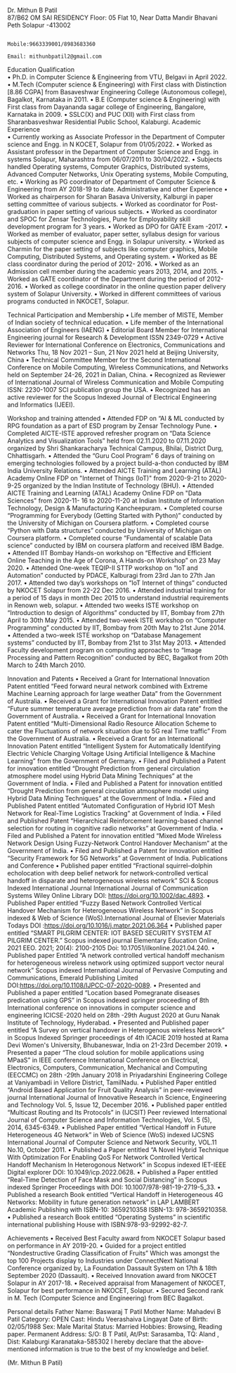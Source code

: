 Dr. Mithun B Patil        
87/B62 OM SAI RESIDENCY
Floor: 05 Flat 10, Near Datta Mandir
Bhavani Peth Solapur -413002                                                                                                              
                                                                          
                                                                       Mobile:9663339001/8983683360
                                                                       Email: mithunbpatil2@gmail.com    

Education Qualification      
•	Ph.D. in Computer Science & Engineering from VTU, Belgavi in April 2022.
•	M.Tech (Computer science & Engineering) with First class with Distinction [8.86 CGPA] from Basaveshwar Engineering College (Autonomous college), Bagalkot, Karnataka in 2011.
•	B.E (Computer science & Engineering) with First class from Dayananda sagar college of Engineering, Bangalore, Karnataka in 2009.
•	SSLC(X) and PUC (XII) with First class from Sharanbasveshwar Residential Public School, Kalaburgi.
 Academic Experience 	
•	Currently working as Associate Professor in the Department of Computer science and Engg. in  N KOCET, Solapur from 01/05/2022.
•	Worked as Assistant professor in the Department of Computer Science and Engg.  in systems Solapur, Maharashtra from 06/07/2011 to 30/04/2022.
•	Subjects handled Operating systems, Computer Graphics, Distributed systems, Advanced Computer Networks, Unix Operating systems, Mobile Computing, etc.
•	Working as PG coordinator of Department of Computer Science & Engineering from AY 2018-19 to date.
Administrative and other Experience
•	Worked as chairperson for Sharan Basava University, Kalburgi in paper setting committee of various subjects.
•	Worked as coordinator for Post-graduation in paper setting of various subjects.
•	Worked as coordinator and SPOC for Zensar Technologies, Pune for Employability skill development program for 3 years.
•	Worked as DPO for GATE Exam -2017.
•	Worked as member of evaluator, paper setter, syllabus design for various subjects of computer science and Engg. in Solapur university.
•	Worked as Charmin for the paper setting of subjects like computer graphics, Mobile Computing, Distributed Systems, and Operating system.
•	Worked as BE class coordinator during the period of 2012- 2016.
•	Worked as an Admission cell member during the academic years 2013, 2014, and 2015.
•	Worked as GATE coordinator of the Department during the period of 2012-2016.
•	Worked as college coordinator in the online question paper delivery system of Solapur University.
•	Worked in different committees of various programs conducted in NKOCET, Solapur.

Technical Participation and Membership
•	Life member of MISTE, Member of Indian society of technical education.
•	Life member of the International Association of Engineers (IAENG)
•	Editorial Board Member for International Engineering journal for Research & Development ISSN 2349-0729
•	Active Reviewer for International Conference on Electronics, Communications and Networks Thu, 18 Nov 2021 – Sun, 21 Nov 2021 held at Beijing University, China
•	Technical Committee Member for the Second International Conference on Mobile Computing, Wireless Communications, and Networks held on September 24-26, 2021 in Dalian, China.
•	Recognized as Reviewer of International Journal of Wireless Communication and Mobile Computing ISSN: 2230-1007 SCI publication group the USA.
•	Recognized has an active reviewer for the Scopus Indexed Journal of Electrical Engineering and Informatics (IJEEI).


 Workshop and training attended
•	Attended FDP on “AI & ML conducted by RPG foundation as a part of ESD program by Zensar Technology Pune.
•	Completed AICTE-ISTE approved refresher program on “Data Science Analytics and Visualization Tools” held from 02.11.2020 to 07.11.2020 organized by Shri Shankaracharya Technical Campus, Bhilai, District Durg, Chhattisgarh.
•	 Attended the “Guru Cool Program” 6 days of training on emerging technologies followed by a project build-a-thon conducted by IBM India University Relations.
•	Attended AICTE Training and Learning (ATAL) Academy Online FDP on "Internet of Things (IoT)" from 2020-9-21 to 2020-9-25 organized by the Indian Institute of Technology (BHU).
•	Attended AICTE Training and Learning (ATAL) Academy Online FDP on "Data Sciences" from 2020-11- 16 to 2020-11-20 at Indian Institute of Information Technology, Design & Manufacturing Kancheepuram.
•	Completed course “Programming for Everybody (Getting Started with Python)” conducted by the University of Michigan on Coursera platform.
•	Completed course “Python with Data structures” conducted by University of Michigan on Coursera platform.
•	Completed course “Fundamental of scalable Data science” conducted by IBM on coursera platform and received IBM Badge.
•	Attended IIT Bombay Hands-on workshop on “Effective and Efficient Online Teaching in the Age of Corona, A Hands-on Workshop” on 23 May 2020. 
•	Attended One-week TEQIP-II STTP workshop on “IoT and Automation” conducted by PDACE, Kalburagi from 23rd Jan to 27th Jan 2017.
•	Attended two day’s workshops on “IoT Internet of things” conducted by NKOCET Solapur from 22-22 Dec 2016.
•	Attended industrial training for a period of 15 days in month Dec 2015 to understand industrial requirements in Renown web, solapur.
•	Attended two weeks ISTE workshop on “Introduction to design of Algorithms” conducted by   IIT, Bombay from 27th April to 30th May 2015.
•	Attended two-week ISTE workshop on “Computer Programming” conducted by   IIT, Bombay from 20th May to 21st June 2014.
•	Attended a two-week ISTE workshop on “Database Management systems” conducted by   IIT, Bombay from 21st to 31st May 2013.
•	Attended Faculty development program on computing approaches to “Image Processing and Pattern Recognition” conducted by BEC, Bagalkot from 20th March to 24th March 2010. 

Innovation and Patents
•	Received a Grant for International Innovation Patent entitled “Feed forward neural network combined with Extreme Machine Learning approach for large weather Data” from the Government of Australia.
•	Received a Grant for International Innovation Patent entitled “Future summer temperature average prediction from air data rate” from the Government of Australia.
•	Received a Grant for International Innovation Patent entitled “Multi-Dimensional Radio Resource Allocation Scheme to cater the Fluctuations of network situation due to 5G real Time traffic” From the Government of Australia.
•	Received a Grant for an International Innovation Patent entitled “Intelligent System for Automatically Identifying Electric Vehicle Charging Voltage Using Artificial Intelligence & Machine Learning” from the Government of Germany.
•	Filed and Published a Patent for innovation entitled “Drought Prediction from general circulation atmosphere model using Hybrid Data Mining Techniques” at the Government of India.
•	Filed and Published a Patent for innovation entitled “Drought Prediction from general circulation atmosphere model using Hybrid Data Mining Techniques” at the Government of India.
•	Filed and Published Patent entitled “Automated Configuration of Hybrid IOT Mesh Network for Real-Time Logistics Tracking” at Government of India.
•	Filed and Published Patent “Hierarchical Reinforcement learning-based channel selection for routing in cognitive radio networks” at Government of India.
•	Filed and Published a Patent for innovation entitled “Mixed Mode Wireless Network Design Using Fuzzy-Network Control Handover Mechanism” at the Government of India.
•	Filed and Published a Patent for innovation entitled “Security Framework for 5G Networks” at Government of India.
Publications and Conference
•	Published paper entitled “Fractional squirrel–dolphin echolocation with deep belief network for network‐controlled vertical handoff in disparate and heterogeneous wireless network” SCI & Scopus Indexed International Journal International Journal of Communication Systems Wiley Online Library DOI: https://doi.org/10.1002/dac.4893.
•	Published Paper entitled “Fuzzy Based Network Controlled Vertical Handover Mechanism for Heterogeneous Wireless Network” in Scopus indexed & Web of Science (WoS).International Journal of Elsevier Materials Todays DOI :https://doi.org/10.1016/j.matpr.2021.06.364
•	Published paper entitled “SMART PILGRIM CENTER: IOT BASED SECURITY SYSTEM AT PILGRIM CENTER.” Scopus indexed journal Elementary Education Online, 2021 EEO. 2021; 20(4): 2100-2105 Doi: 10.17051/ilkonline.2021.04.240.
•	Published paper Entitled “A network controlled vertical handoff mechanism for heterogeneous wireless network using optimized support vector neural network” Scopus indexed International Journal of Pervasive Computing and Communications, Emerald Publishing Limited DOI:https://doi.org/10.1108/IJPCC-07-2020-0089.
•	Presented and Published a paper entitled “Location based Pomegranate diseases predication using GPS” in Scopus indexed springer proceeding of 8th International conference on innovations in computer science and engineering ICICSE-2020 held on 28th -29th August 2020 at Guru Nanak Institute of Technology, Hyderabad.
•	Presented and Published paper entitled “A Survey on vertical handover in Heterogenous wireless Network” in Scopus Indexed Springer proceedings of 4th  ICACIE 2019 hosted at Rama Devi Women's University, Bhubaneswar, India on 21-23rd December 2019.
•	Presented a paper “The cloud solution for mobile applications using MPaaS” in IEEE conference International Conference on Electrical, Electronics, Computers, Communication, Mechanical and Computing (EECCMC) on 28th  -29th  January 2018 in Priyadarshini Engineering College at Vaniyambadi in Vellore District, TamilNadu.
•	Published Paper entitled “Android Based Application for Fruit Quality Analysis” in peer-reviewed journal International Journal of Innovative Research in Science, Engineering and Technology Vol. 5, Issue 12, December 2016.
•	Published paper entitled “Multicast Routing and Its Protocols” in (IJCSIT) Peer reviewed International Journal of Computer Science and Information Technologies, Vol. 5 (5), 2014, 6345-6349.
•	Published Paper entitled “Vertical Handoff in Future Heterogeneous 4G Network” in Web of Science (WoS) indexed IJCSNS International Journal of Computer Science and Network Security, VOL.11 No.10, October 2011.
•	Published a Paper entitled “A Novel Hybrid Technique With Optimization For Enabling QoS For Network Controlled Vertical Handoff Mechanism In Heterogonous Network” in Scopus indexed IET-IEEE Digital explorer DOI: 10.1049/icp.2022.0628.
•	Published a Paper entitled “Real-Time Detection of Face Mask and Social Distancing” in Scopus indexed Springer Proceedings with DOI: 10.1007/978-981-19-2719-5_33.
•	Published a research Book entitled “Vertical Handoff in Heterogeneous 4G Networks: Mobility in future generation network” in LAP LAMBERT Academic Publishing with ISBN-10: 3659210358 ISBN-13: 978-3659210358.
•	Published a research Book entitled “Operating Systems” in scientific international publishing House with ISBN:978-93-92992-82-7.


Achievements 
•	Received Best Faculty award from NKOCET Solapur based on performance in AY 2019-20.
•	Guided for a project entitled “Nondestructive Grading Classification of Fruits” Which was amongst the top 100 Projects display to Industries under ConnectNext National Conference organized by, La Foundation Dassault System on 17th & 18th September 2020 (Dassault).
•	Received Innovation award from NKOCET Solapur in AY 2017-18.
•	Received appraisal from Management of NKOCET, Solapur for best performance in NKOCET, Solapur.
•	Secured Second rank in M. Tech (Computer Science and Engineering) from BEC Bagalkot.

Personal details 
Father Name: Baswaraj T Patil
Mother Name: Mahadevi B Patil
Category: OPEN
Cast: Hindu Veerashaiva Lingayat
Date of Birth: 02/05/1988
Sex: Male
Marital Status: Married
Hobbies: Browsing, Reading paper.
Permanent Address: S/O: B T Patil, At/Pst: Sarasamba, TQ: Aland , Dist: Kalaburgi
                                   Karanataka-585302
 I hereby declare that the above-mentioned information is true to the best of my knowledge and belief.


 (Mr. Mithun B Patil)
                                                                                                                                                                                                                                                                                                     
